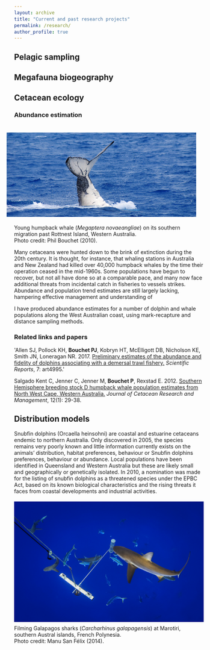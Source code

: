 ```yaml
---
layout: archive
title: "Current and past research projects"
permalink: /research/
author_profile: true
---
```



<h2>Pelagic sampling</h2>



<h2>Megafauna biogeography</h2>



<h2>Cetacean ecology</h2>

<h3>Abundance estimation</h3>

<img src='/images/2010-hw-Rottnest.jpg' align='right' hspace="20" vspace="20">
<figcaption>Young humpback whale (<em>Megaptera novaeangliae</em>) on its southern migration past Rottnest Island, Western Australia. <br>Photo credit: Phil Bouchet (2010).</figcaption>

Many cetaceans were hunted down to the brink of extinction during the 20th century. It is thought, for instance, that whaling stations in Australia and New Zealand had killed over 40,000 humpback whales by the time their operation ceased in the mid-1960s. Some populations have begun to recover, but not all have done so at a comparable pace, and many now face additional threats from incidental catch in fisheries to vessels strikes. Abundance and population trend estimates are still largely lacking, hampering effective management and understanding of  

I have produced abundance estimates for a number of dolphin and whale populations along the West Australian coast, using mark-recapture and distance sampling methods.

<h3>Related links and papers</h3>

'Allen SJ, Pollock KH, <strong>Bouchet PJ</strong>, Kobryn HT, McElligott DB, Nicholson KE, Smith JN, Loneragan NR. 2017. <a href="https://phbouchet.github.io/files/Allen-2017-SciRep-PreliminaryEstimateAbundance.pdf"> Preliminary estimates of the abundance and fidelity of dolphins associating with a demersal trawl fishery.</a> <em>Scientific Reports</em>, 7: art4995.'

Salgado Kent C, Jenner C, Jenner M, <strong>Bouchet P</strong>, Rexstad E. 2012. <a href="https://phbouchet.github.io/files/Salgado-2012-JCRM-SouthernHemisphereHumpbacks.pdf">Southern Hemisphere breeding stock D humpback whale population estimates from North West Cape, Western Australia.</a> <em>Journal of Cetacean Research and Management</em>, 12(1): 29-38.

<h2>Distribution models</h2>

Snubfin dolphins (Orcaella heinsohni) are coastal and estuarine cetaceans endemic to northern Australia. Only discovered in 2005, the species remains very poorly known and little
information currently exists on the animals’ distribution, habitat preferences, behaviour or Snubfin dolphins preferences, behaviour or abundance. Local populations have been identified in Queensland and Western Australia but these are likely small and geographically or genetically isolated. In 2010, a nomination was made for the listing of snubfin dolphins as a threatened species under the EPBC Act, based on its known biological characteristics and the rising threats it faces from coastal developments and industrial activities.

<img class="manusanfelix" src='/images/Manu_San_Felix_Rapa.jpg' vspace="5">
<figcaption>Filming Galapagos sharks (<em>Carcharhinus galapagensis</em>) at Marotiri, southern Austral islands, French Polynesia. <br>Photo credit: Manu San Félix (2014).</figcaption>
